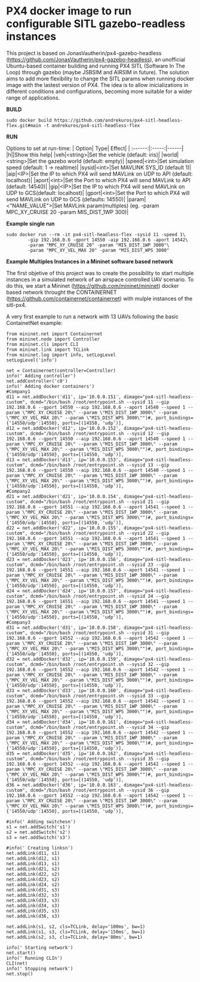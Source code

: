 # PX4 docker image to run configurable SITL gazebo-readless instances

This project is based on JonasVautherin/px4-gazebo-headless (https://github.com/JonasVautherin/px4-gazebo-headless), an unofficial Ubuntu-based container building and running PX4 SITL (Software In The Loop) through gazebo (maybe JSBSIM and AIRSIM in future). The solution aims to add more flexibility to change the SITL params when running docker image with the lastest version of PX4. The idea is to allow inicializations in different conditions and configurations, becoming more suitable for a wider range of applications. 

**BUILD**   
```
sudo docker build https://github.com/andrekuros/px4-sitl-headless-flex.git#main -t andrekuros/px4-sitl-headless-flex
``` 

**RUN**

Options to set at run-time:
| Option| Type| Effect| 
| :------:|:-----:|------|
|h|<empty>|Show this help|
|veh|\<string\>|Set the vehicle (default: iris)|
|world|\<string\>|Set the gazebo world (default: empty)|
|speed|\<int\>|Set simulation speed (default: 1 -> realtime)|
|sysid|\<int\>|Set MAVLINK SYS_ID (default 1)|
|aip|\<IP\>|Set the IP to which PX4 will send MAVLink on UDP to API (default: localhost)| 
|aport|\<int\>|Set the Port to which PX4 will send MAVLink to API (default: 14540)|
|gip|\<IP\>|Set the IP to which PX4 will send MAVLink on UDP to GCS(default: localhost)|
|gport|\<int\>|Set the Port to which PX4 will send MAVLink on UDP to GCS (defaults: 14550)|
|param|\<\"NAME_VALUE\"\>|Set MAVLink param(multiples) (eg. -param MPC_XY_CRUISE 20 -param MIS_DIST_1WP 300)|  
  
**Example single run** 
```
sudo docker run --rm -it px4-sitl-headless-flex -sysid 11 -speed 1\  
        -gip 192.168.0.6 -gport 14550 -aip 192.168.0.6 -aport 14542\  
        -param "MPC_XY_CRUISE 20" -param "MIS_DIST_1WP 3000"\  
        -param "MPC_XY_VEL_MAX 20" -param "MIS_DIST_WPS 3000"
```
  
**Example Multiples Instances in a Mininet software based network**
  
 The first objetive of this project was to create the possibility to start multiple instances in a simulated network of an airspace controlled UAV scenario. To do this, we start a Mininet (https://github.com/mininet/mininet) docker based network throught the CONTAINERNET (https://github.com/containernet/containernet) with mulple instances of the sitl-px4.   
    
 A very first example to run a network with 13 UAVs following the basic ContainetNet example:
  
  ```
from mininet.net import Containernet
from mininet.node import Controller
from mininet.cli import CLI
from mininet.link import TCLink
from mininet.log import info, setLogLevel
setLogLevel('info')

net = Containernet(controller=Controller)
info(' Adding controller')
net.addController('c0')
info(' Adding docker containers')
#Company1
d11 = net.addDocker('d11', ip='10.0.0.151', dimage="px4-sitl-headless-custom", dcmd="/bin/bash /root/entrypoint.sh --sysid 11 --gip 192.168.0.6 --gport 14550 --aip 192.168.0.6 --aport 14540 --speed 1 --param \"MPC_XY_CRUISE 20\" --param \"MIS_DIST_1WP 3000\" --param \"MPC_XY_VEL_MAX 20\" --param \"MIS_DIST_WPS 3000\"")#, port_bindings={'14550/udp':14550}, ports=[(14550, 'udp')],
d12 = net.addDocker('d12', ip='10.0.0.152', dimage="px4-sitl-headless-custom", dcmd="/bin/bash /root/entrypoint.sh --sysid 12 --gip 192.168.0.6 --gport 14550 --aip 192.168.0.6 --aport 14540 --speed 1 --param \"MPC_XY_CRUISE 20\" --param \"MIS_DIST_1WP 3000\" --param \"MPC_XY_VEL_MAX 20\" --param \"MIS_DIST_WPS 3000\"")#, port_bindings={'14550/udp':14550}, ports=[(14550, 'udp')],
d13 = net.addDocker('d13', ip='10.0.0.153', dimage="px4-sitl-headless-custom", dcmd="/bin/bash /root/entrypoint.sh --sysid 13 --gip 192.168.0.6 --gport 14550 --aip 192.168.0.6 --aport 14540 --speed 1 --param \"MPC_XY_CRUISE 20\" --param \"MIS_DIST_1WP 3000\" --param \"MPC_XY_VEL_MAX 20\" --param \"MIS_DIST_WPS 3000\"")#, port_bindings={'14550/udp':14550}, ports=[(14550, 'udp')],
#Company2
d21 = net.addDocker('d21', ip='10.0.0.154', dimage="px4-sitl-headless-custom", dcmd="/bin/bash /root/entrypoint.sh --sysid 21 --gip 192.168.0.6 --gport 14551 --aip 192.168.0.6 --aport 14541 --speed 1 --param \"MPC_XY_CRUISE 20\" --param \"MIS_DIST_1WP 3000\" --param \"MPC_XY_VEL_MAX 20\" --param \"MIS_DIST_WPS 3000\"")#, port_bindings={'14550/udp':14550}, ports=[(14550, 'udp')],
d22 = net.addDocker('d22', ip='10.0.0.155', dimage="px4-sitl-headless-custom", dcmd="/bin/bash /root/entrypoint.sh --sysid 22 --gip 192.168.0.6 --gport 14551 --aip 192.168.0.6 --aport 14541 --speed 1 --param \"MPC_XY_CRUISE 20\" --param \"MIS_DIST_1WP 3000\" --param \"MPC_XY_VEL_MAX 20\" --param \"MIS_DIST_WPS 3000\"")#, port_bindings={'14550/udp':14550}, ports=[(14550, 'udp')],
d23 = net.addDocker('d23', ip='10.0.0.156', dimage="px4-sitl-headless-custom", dcmd="/bin/bash /root/entrypoint.sh --sysid 23 --gip 192.168.0.6 --gport 14551 --aip 192.168.0.6 --aport 14541 --speed 1 --param \"MPC_XY_CRUISE 20\" --param \"MIS_DIST_1WP 3000\" --param \"MPC_XY_VEL_MAX 20\" --param \"MIS_DIST_WPS 3000\"")#, port_bindings={'14550/udp':14550}, ports=[(14550, 'udp')],
d24 = net.addDocker('d24', ip='10.0.0.157', dimage="px4-sitl-headless-custom", dcmd="/bin/bash /root/entrypoint.sh --sysid 24 --gip 192.168.0.6 --gport 14551 --aip 192.168.0.6 --aport 14541 --speed 1 --param \"MPC_XY_CRUISE 20\" --param \"MIS_DIST_1WP 3000\" --param \"MPC_XY_VEL_MAX 20\" --param \"MIS_DIST_WPS 3000\"")#, port_bindings={'14550/udp':14550}, ports=[(14550, 'udp')],
#Company3
d31 = net.addDocker('d31', ip='10.0.0.158', dimage="px4-sitl-headless-custom", dcmd="/bin/bash /root/entrypoint.sh --sysid 31 --gip 192.168.0.6 --gport 14552 --aip 192.168.0.6 --aport 14542 --speed 1 --param \"MPC_XY_CRUISE 20\" --param \"MIS_DIST_1WP 3000\" --param \"MPC_XY_VEL_MAX 20\" --param \"MIS_DIST_WPS 3000\"")#, port_bindings={'14550/udp':14550}, ports=[(14550, 'udp')],
d32 = net.addDocker('d32', ip='10.0.0.159', dimage="px4-sitl-headless-custom", dcmd="/bin/bash /root/entrypoint.sh --sysid 32 --gip 192.168.0.6 --gport 14552 --aip 192.168.0.6 --aport 14542 --speed 1 --param \"MPC_XY_CRUISE 20\" --param \"MIS_DIST_1WP 3000\" --param \"MPC_XY_VEL_MAX 20\" --param \"MIS_DIST_WPS 3000\"")#, port_bindings={'14550/udp':14550}, ports=[(14550, 'udp')],
d33 = net.addDocker('d33', ip='10.0.0.160', dimage="px4-sitl-headless-custom", dcmd="/bin/bash /root/entrypoint.sh --sysid 33 --gip 192.168.0.6 --gport 14552 --aip 192.168.0.6 --aport 14542 --speed 1 --param \"MPC_XY_CRUISE 20\" --param \"MIS_DIST_1WP 3000\" --param \"MPC_XY_VEL_MAX 20\" --param \"MIS_DIST_WPS 3000\"")#, port_bindings={'14550/udp':14550}, ports=[(14550, 'udp')],
d34 = net.addDocker('d34', ip='10.0.0.161', dimage="px4-sitl-headless-custom", dcmd="/bin/bash /root/entrypoint.sh --sysid 34 --gip 192.168.0.6 --gport 14552 --aip 192.168.0.6 --aport 14542 --speed 1 --param \"MPC_XY_CRUISE 20\" --param \"MIS_DIST_1WP 3000\" --param \"MPC_XY_VEL_MAX 20\" --param \"MIS_DIST_WPS 3000\"")#, port_bindings={'14550/udp':14550}, ports=[(14550, 'udp')],
d35 = net.addDocker('d35', ip='10.0.0.162', dimage="px4-sitl-headless-custom", dcmd="/bin/bash /root/entrypoint.sh --sysid 35 --gip 192.168.0.6 --gport 14552 --aip 192.168.0.6 --aport 14542 --speed 1 --param \"MPC_XY_CRUISE 20\" --param \"MIS_DIST_1WP 3000\" --param \"MPC_XY_VEL_MAX 20\" --param \"MIS_DIST_WPS 3000\"")#, port_bindings={'14550/udp':14550}, ports=[(14550, 'udp')],
d36 = net.addDocker('d36', ip='10.0.0.163', dimage="px4-sitl-headless-custom", dcmd="/bin/bash /root/entrypoint.sh --sysid 36 --gip 192.168.0.6 --gport 14552 --aip 192.168.0.6 --aport 14542 --speed 1 --param \"MPC_XY_CRUISE 20\" --param \"MIS_DIST_1WP 3000\" --param \"MPC_XY_VEL_MAX 20\" --param \"MIS_DIST_WPS 3000\"")#, port_bindings={'14550/udp':14550}, ports=[(14550, 'udp')],

#info(' Adding switchesn')
s1 = net.addSwitch('s1')
s2 = net.addSwitch('s2')
s3 = net.addSwitch('s3')

#info(' Creating linksn')
net.addLink(d11, s1)
net.addLink(d12, s1)
net.addLink(d13, s1)
net.addLink(d21, s2)
net.addLink(d22, s2)
net.addLink(d23, s2)
net.addLink(d24, s2)
net.addLink(d31, s3)
net.addLink(d32, s3)
net.addLink(d33, s3)
net.addLink(d34, s3)
net.addLink(d35, s3)
net.addLink(d36, s3)

net.addLink(s1, s2, cls=TCLink, delay='100ms', bw=1)
net.addLink(s1, s3, cls=TCLink, delay='150ms', bw=1)
net.addLink(s2, s3, cls=TCLink, delay='80ms', bw=1)

info(' Starting network')
net.start()
info(' Running CLIn')
CLI(net)
info(' Stopping network')
net.stop()
  
```
  
  
  


